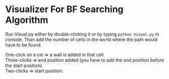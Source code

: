 # Visualizer For BF Searching Algorithm

Run Visual.py either by double-clicking it or by typing ```python Visual.py``` in console.
Than add the number of cells in the world where the path would have to be found.

One-click on a cel => a wall is added in that cell.<br>
Three-clicks => end position added (you have to add the end position before the start position).<br>
Two-clicks => start position.
